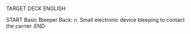 TARGET DECK
ENGLISH

START
Basic
Bleeper
Back: n. Small electronic device bleeping to contact the carrier.
END
